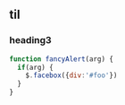 ## til
### heading3
```javascript
function fancyAlert(arg) {
  if(arg) {
    $.facebox({div:'#foo'})
  }
}
```

